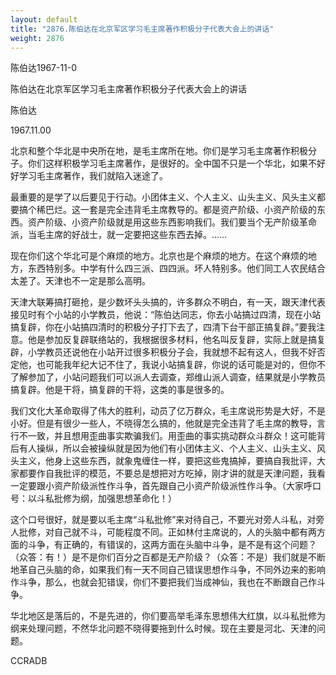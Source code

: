 ```yaml
---
layout: default
title: "2876.陈伯达在北京军区学习毛主席著作积极分子代表大会上的讲话"
weight: 2876
---
```


陈伯达1967-11-0

陈伯达在北京军区学习毛主席著作积极分子代表大会上的讲话

陈伯达

1967.11.00

北京和整个华北是中央所在地，是毛主席所在地。你们是学习毛主席著作积极分子。你们这样积极学习毛主席著作，是很好的。全中国不只是一个华北，如果不好好学习毛主席著作，我们就陷入迷途了。

最重要的是学了以后要见于行动。小团体主义、个人主义、山头主义、风头主义都要搞个稀巴烂。这一套是完全违背毛主席教导的。都是资产阶级、小资产阶级的东西。资产阶级、小资产阶级就是用这些东西影响我们。我们要当个无产阶级革命派，当毛主席的好战士，就一定要把这些东西去掉。……

现在你们这个华北可是个麻烦的地方。北京也是个麻烦的地方。在这个麻烦的地方，东西特别多。中学有什么四三派、四四派。坏人特别多。他们同工人农民结合太差了。天津也不一定是那么高明。

天津大联筹搞打砸抢，是少数坏头头搞的，许多群众不明白，有一天，跟天津代表接见时有个小站的小学教员，他说：“陈伯达同志，你去小站搞过四清，现在小站搞复辟，你在小站搞四清时的积极分子打下去了，四清下台干部正搞复辟。”要我注意。他是参加反复辟联络站的，我根据很多材料，他名叫反复辟，实际上就是搞复辟，小学教员还说他在小站开过很多积极分子会，我就想不起有这人，但我不好否定他，也可能我年纪大记不住了，我说小站搞复辟，你说的话可能是对的，但你不了解参加了，小站问题我们可以派人去调查，郑维山派人调查，结果就是小学教员搞复辟。他是干将，搞复辟的干将，这类的事是很多的。

我们文化大革命取得了伟大的胜利，动员了亿万群众，毛主席说形势是大好，不是小好。但是有很少一些人，不晓得怎么搞的，他就是完全违背了毛主席的教导，言行不一致，并且想用歪曲事实欺骗我们。用歪曲的事实挑动群众斗群众！这可能背后有人操纵，所以会被操纵就是因为他们有小团体主义、个人主义、山头主义、风头主义，他身上这些东西，就象鬼缠住一样，要把这些鬼搞掉，要搞自我批评，大家都要作自我批评的模范，不要总是想把对方吃掉，刚才讲的就是天津问题，我看一定要跟小资产阶级派性作斗争，首先跟自己小资产阶级派性作斗争。（大家呼口号：以斗私批修为纲，加强思想革命化！）

这个口号很好，就是要以毛主席“斗私批修”来对待自己，不要光对旁人斗私，对旁人批修，对自己就不斗，可能程度不同。正如林付主席说的，人的头脑中都有两方面的斗争，有正确的，有错误的，这两方面在头脑中斗争，是不是有这个问题？（众答：有！）是不是你们百分之百都是无产阶级？（众答：不是）我们就是不断地革自己头脑的命，如果我们有一天不同自己错误思想作斗争，不同外边来的影响作斗争，那么，也就会犯错误，你们不要把我们当成神仙，我也在不断跟自己作斗争。

华北地区是落后的，不是先进的，你们要高举毛泽东思想伟大红旗，以斗私批修为纲来处理问题，不然华北问题不晓得要拖到什么时候。现在主要是河北、天津的问题。

CCRADB

